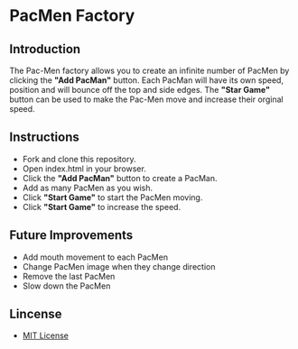 # PacMen Factory

## Introduction
The Pac-Men factory allows you to create an infinite number of PacMen by clicking the **"Add PacMan"** button.
Each PacMan will have its own speed, position and will bounce off the top and side edges. 
The **"Star Game"** button can be used to make the Pac-Men move and increase their orginal speed.

## Instructions
* Fork and clone this repository.
* Open index.html in your browser.
* Click the **"Add PacMan"** button to create a PacMan.
* Add as many PacMen as you wish.
* Click **"Start Game"** to start the PacMen moving.
* Click **"Start Game"** to increase the speed.

## Future Improvements
* Add mouth movement to each PacMen
* Change PacMen image when they change direction
* Remove the last PacMen
* Slow down the PacMen

## Lincense
* [MIT License](https://mit-license.org/)
